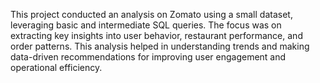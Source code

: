 This project conducted an analysis on Zomato using a small dataset, leveraging basic and intermediate SQL queries. The focus was on extracting key insights into user behavior, restaurant performance, and order patterns. This analysis helped in understanding trends and making data-driven recommendations for improving user engagement and operational efficiency.
